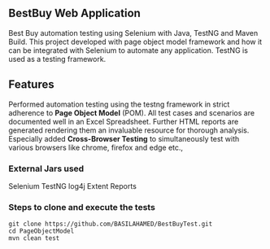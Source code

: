## BestBuy Web Application

Best Buy automation testing using Selenium with Java, TestNG and Maven Build.
This project developed with page object model framework and how it can be integrated with Selenium to automate any application. 
TestNG is used as a testing framework. 

## Features
Performed automation testing using the testng framework in strict adherence to **Page Object Model** (POM). All test cases and scenarios are documented well in an Excel Spreadsheet. Further HTML reports are generated rendering them an invaluable resource for thorough analysis. Especially added **Cross-Browser Testing** to simultaneously test with various browsers like chrome, firefox and edge etc.,

### External Jars used
Selenium
TestNG
log4j
Extent Reports

### Steps to clone and execute the tests
```
git clone https://github.com/BASILAHAMED/BestBuyTest.git
cd PageObjectModel
mvn clean test 
```
